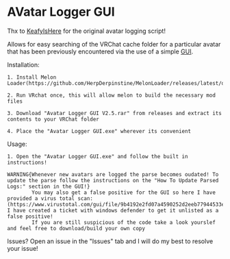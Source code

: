 # AVatar Logger GUI

Thx to [KeafyIsHere](https://github.com/KeafyIsHere) for the original avatar logging script!

Allows for easy searching of the VRChat cache folder for a particular avatar that has been previously encountered via the use of a simple [GUI](https://i.imgur.com/9wAvbfJ.png).

Installation:
	
	1. Install Melon Loader(https://github.com/HerpDerpinstine/MelonLoader/releases/latest/download/MelonLoader.Installer.exe).
	
	2. Run VRchat once, this will allow melon to build the necessary mod files
	
	3. Download "Avatar Logger GUI V2.5.rar" from releases and extract its contents to your VRChat folder
	
	4. Place the "Avatar Logger GUI.exe" wherever its convenient
	
Usage:

	1. Open the "Avatar Logger GUI.exe" and follow the built in instructions!
	
	WARNING{Whenever new avatars are logged the parse becomes oudated! To update the parse follow the instructions on the "How To Update Parsed Logs:" section in the GUI!}
			You may also get a false positive for the GUI so here I have provided a virus total scan: (https://www.virustotal.com/gui/file/9b4192e2fd07a4590252d2eeb77944533e7738cf20a892aa31fd2712c2116057/summary) I have created a ticket with windows defender to get it unlisted as a false positive!
			If you are still suspicious of the code take a look yourslef and feel free to download/build your own copy
	 
Issues? Open an issue in the "Issues" tab and I will do my best to resolve your issue!